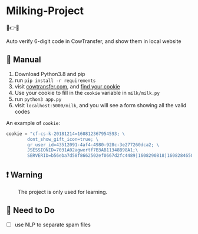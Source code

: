 # Milking-Project
 🐄👉🥛 

Auto verify 6-digit code in CowTransfer, and show them in local website

## 📕 Manual

1. Download Python3.8 and pip
2. run `pip install -r requirements`
3. visit [cowtransfer.com](https://cowtransfer.com/), and [find your cookie](https://www.wikihow.com/View-Cookies)
4. Use your cookie to fill in the `cookie` variable in `milk/milk.py`
5. run `python3 app.py`
6. visit `localhost:5000/milk`, and you will see a form showing all the valid codes

An example of `cookie`:

```python
cookie = "cf-cs-k-20181214=160812367954593; \
        dont_show_gift_icon=true; \
        gr_user_id=43512091-4af4-4980-928c-3e277260dca2; \
        JSESSIONID=7031A02agwertf7B3AB11348B98A1;\
        SERVERID=b56eba7d58f8662502ef0667d2fc4489|1608290818|1608284650"
```

## ❗ Warning

&emsp;&emsp; The project is only used for learning.

## 🎯 Need to Do

- [ ] use NLP to separate spam files